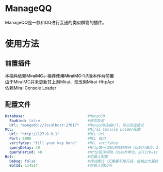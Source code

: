 # ManageQQ
ManageQQ是一款和QQ进行互通的类似群管的插件。  
# 使用方法  
## 前置插件
~~本插件依赖MiraiMC，推荐使用MiraiMC-1.7版本作为前置~~  
由于MiraiMC并未更新其上游Mirai，现改用Mirai-HttpApi  
依赖Mirai Console Loader  
## 配置文件
```yaml
Database:                             #MongoDB
  Enabled: false                      #是否启用
  Url: "mongodb://localhost:27017"    #MongoDB连接Url，可以百度格式
MCL:                                  #Mirai Console Loader配置
  Url: "http://127.0.0.1"             #MCL Url
  Port: 8080                          #MCL 端口
  verifyKey: "fill your key here"     #MCL verifyKey
  queryDelay: 40                      #Http第一次轮询前的等待（以刻为单位，20Tick=1s）
  queryPeriod: 40                     #Http轮询间隔（以刻为单位，20Tick=1s）
Bot:                                  #机器人配置
  Debug: false                        #调试模式（无需要不用开启，会输出大量调试信息）
  BotId: 114514                       #机器人的QQ号
```
